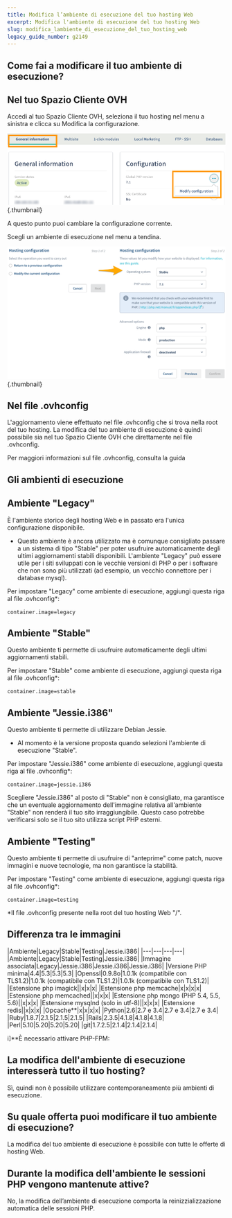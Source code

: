 ```yaml
---
title: Modifica l’ambiente di esecuzione del tuo hosting Web
excerpt: Modifica l'ambiente di esecuzione del tuo hosting Web
slug: modifica_lambiente_di_esecuzione_del_tuo_hosting_web
legacy_guide_number: g2149
---
```



## Come fai a modificare il tuo ambiente di esecuzione?

## Nel tuo Spazio Cliente OVH
Accedi al tuo Spazio Cliente OVH, seleziona il tuo hosting nel menu a sinistra e clicca su Modifica la configurazione.

![](images/change-hosting-configuration-step1.png){.thumbnail}

A questo punto puoi cambiare la configurazione corrente.

Scegli un ambiente di esecuzione nel menu a tendina.

![](images/change-hosting-configuration-step3.png){.thumbnail}

## Nel file .ovhconfig
L'aggiornamento viene effettuato nel file .ovhconfig che si trova nella root del tuo hosting.
La modifica del tuo ambiente di esecuzione è quindi possibile sia nel tuo Spazio Cliente OVH che direttamente nel file .ovhconfig.

Per maggiori informazioni sul file .ovhconfig, consulta la guida []({legacy}1207)


## Gli ambienti di esecuzione

## Ambiente "Legacy"
È l'ambiente storico degli hosting Web e in passato era l'unica configurazione disponibile.


- Questo ambiente è ancora utilizzato ma è comunque consigliato passare a un sistema di tipo "Stable" per poter usufruire automaticamente degli ultimi aggiornamenti stabili disponibili. L'ambiente "Legacy" può essere utile per i siti sviluppati con le vecchie versioni di PHP o per i software che non sono più utilizzati (ad esempio, un vecchio connettore per i database mysql).


Per impostare "Legacy" come ambiente di esecuzione, aggiungi questa riga al file .ovhconfig*:


```
container.image=legacy
```



## Ambiente "Stable"
Questo ambiente ti permette di usufruire automaticamente degli ultimi aggiornamenti stabili.

Per impostare "Stable" come ambiente di esecuzione, aggiungi questa riga al file .ovhconfig*:


```
container.image=stable
```



## Ambiente "Jessie.i386"
Questo ambiente ti permette di utilizzare Debian Jessie.


- Al momento è la versione proposta quando selezioni l'ambiente di esecuzione "Stable".


Per impostare "Jessie.i386" come ambiente di esecuzione, aggiungi questa riga al file .ovhconfig*:


```
container.image=jessie.i386
```


Scegliere "Jessie.i386" al posto di "Stable" non è consigliato, ma garantisce che un eventuale aggiornamento dell'immagine relativa all'ambiente "Stable" non renderà il tuo sito irraggiungibile. Questo caso potrebbe verificarsi solo se il tuo sito utilizza script PHP esterni.

## Ambiente "Testing"
Questo ambiente ti permette di usufruire di "anteprime" come patch, nuove immagini e nuove tecnologie, ma non garantisce la stabilità.

Per impostare "Testing" come ambiente di esecuzione, aggiungi questa riga al file .ovhconfig*:


```
container.image=testing
```


*Il file .ovhconfig presente nella root del tuo hosting Web "/".


## Differenza tra le immagini
|Ambiente|Legacy|Stable|Testing|Jessie.i386|
|---|---|---|---|
|Ambiente|Legacy|Stable|Testing|Jessie.i386|
|Immagine associata|Legacy|Jessie.i386|Jessie.i386|Jessie.i386|
|Versione PHP minima|4.4|5.3|5.3|5.3|
|Openssl|0.9.8o|1.0.1k (compatibile con TLS1.2)|1.0.1k (compatibile con TLS1.2)|1.0.1k (compatibile con TLS1.2)|
|Estensione php imagick||x|x|x|
|Estensione php memcache|x|x|x|x|
|Estensione php memcached||x|x|x|
|Estensione php mongo (PHP 5.4, 5.5, 5.6)||x|x|x|
|Estensione mysqlnd (solo in utf-8)||x|x|x|
|Estensione redis||x|x|x|
|Opcache**|x|x|x|x|
|Python|2.6|2.7 e 3.4|2.7 e 3.4|2.7 e 3.4|
|Ruby|1.8.7|2.1.5|2.1.5|2.1.5|
|Rails|2.3.5|4.1.8|4.1.8|4.1.8|
|Perl|5.10|5.20|5.20|5.20|
|git|1.7.2.5|2.1.4|2.1.4|2.1.4|


i]**È necessario attivare PHP-FPM: []({legacy}1175)


## La modifica dell'ambiente di esecuzione interesserà tutto il tuo hosting?
Sì, quindi non è possibile utilizzare contemporaneamente più ambienti di esecuzione.


## Su quale offerta puoi modificare il tuo ambiente di esecuzione?
La modifica del tuo ambiente di esecuzione è possibile con tutte le offerte di hosting Web.


## Durante la modifica dell'ambiente le sessioni PHP vengono mantenute attive?
No, la modifica dell’ambiente di esecuzione comporta la reinizzializzazione automatica delle sessioni PHP.

